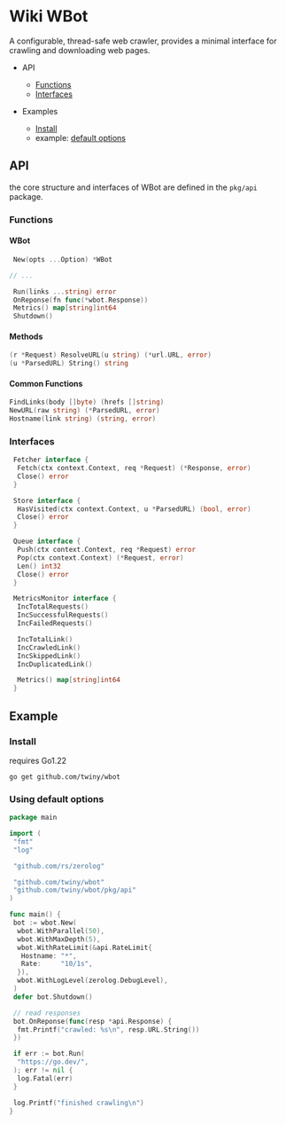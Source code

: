 # Wiki WBot

A configurable, thread-safe web crawler, provides a minimal interface for crawling and downloading web pages.

- API
  - [Functions](#functions)
  - [Interfaces](#interfaces)
  
- Examples
  - [Install](#install)
  - example: [default options](#using-default-options)

## API

the core structure and interfaces of WBot are defined in the `pkg/api` package.

### Functions

#### WBot

```go
 New(opts ...Option) *WBot

// ...

 Run(links ...string) error
 OnReponse(fn func(*wbot.Response))
 Metrics() map[string]int64
 Shutdown()
```

#### Methods

```go
(r *Request) ResolveURL(u string) (*url.URL, error)
(u *ParsedURL) String() string
```

#### Common Functions

```go
FindLinks(body []byte) (hrefs []string)
NewURL(raw string) (*ParsedURL, error)
Hostname(link string) (string, error)
```

### Interfaces

```go
 Fetcher interface {
  Fetch(ctx context.Context, req *Request) (*Response, error)
  Close() error
 }

 Store interface {
  HasVisited(ctx context.Context, u *ParsedURL) (bool, error)
  Close() error
 }

 Queue interface {
  Push(ctx context.Context, req *Request) error
  Pop(ctx context.Context) (*Request, error)
  Len() int32
  Close() error
 }

 MetricsMonitor interface {
  IncTotalRequests()
  IncSuccessfulRequests()
  IncFailedRequests()

  IncTotalLink()
  IncCrawledLink()
  IncSkippedLink()
  IncDuplicatedLink()

  Metrics() map[string]int64
 }
```

## Example

### Install

requires Go1.22

`go get github.com/twiny/wbot`

### Using default options

```go
package main

import (
 "fmt"
 "log"

 "github.com/rs/zerolog"

 "github.com/twiny/wbot"
 "github.com/twiny/wbot/pkg/api"
)

func main() {
 bot := wbot.New(
  wbot.WithParallel(50),
  wbot.WithMaxDepth(5),
  wbot.WithRateLimit(&api.RateLimit{
   Hostname: "*",
   Rate:     "10/1s",
  }),
  wbot.WithLogLevel(zerolog.DebugLevel),
 )
 defer bot.Shutdown()

 // read responses
 bot.OnReponse(func(resp *api.Response) {
  fmt.Printf("crawled: %s\n", resp.URL.String())
 })

 if err := bot.Run(
  "https://go.dev/",
 ); err != nil {
  log.Fatal(err)
 }

 log.Printf("finished crawling\n")
}
```

